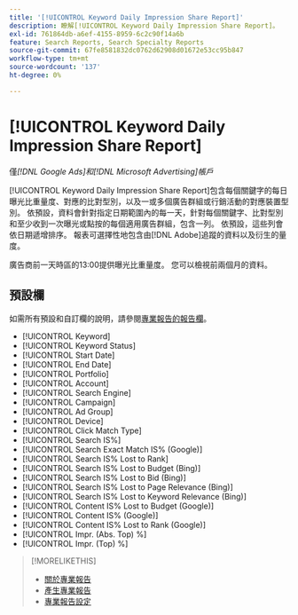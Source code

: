```yaml
---
title: '[!UICONTROL Keyword Daily Impression Share Report]'
description: 瞭解[!UICONTROL Keyword Daily Impression Share Report]。
exl-id: 761864db-a6ef-4155-8959-6c2c90f14a6b
feature: Search Reports, Search Specialty Reports
source-git-commit: 67fe8581832dc0762d62908d01672e53cc95b847
workflow-type: tm+mt
source-wordcount: '137'
ht-degree: 0%

---
```


# [!UICONTROL Keyword Daily Impression Share Report]

僅&#x200B;*[!DNL Google Ads]和[!DNL Microsoft Advertising]帳戶*

[!UICONTROL Keyword Daily Impression Share Report]包含每個關鍵字的每日曝光比重量度、對應的比對型別，以及一或多個廣告群組或行銷活動的對應裝置型別。 依預設，資料會針對指定日期範圍內的每一天，針對每個關鍵字、比對型別和至少收到一次曝光或點按的每個適用廣告群組，包含一列。 依預設，這些列會依日期遞增排序。 報表可選擇性地包含由[!DNL Adobe]追蹤的資料以及衍生的量度。

廣告商前一天時區的13:00提供曝光比重量度。 您可以檢視前兩個月的資料。

## 預設欄

如需所有預設和自訂欄的說明，請參閱[專業報告的報告欄](specialty-report-columns.md)。

* [!UICONTROL Keyword]
* [!UICONTROL Keyword Status]
* [!UICONTROL Start Date]
* [!UICONTROL End Date]
* [!UICONTROL Portfolio]
* [!UICONTROL Account]
* [!UICONTROL Search Engine]
* [!UICONTROL Campaign]
* [!UICONTROL Ad Group]
* [!UICONTROL Device]
* [!UICONTROL Click Match Type]
* [!UICONTROL Search IS%]
* [!UICONTROL Search Exact Match IS% (Google)]
* [!UICONTROL Search IS% Lost to Rank]
* [!UICONTROL Search IS% Lost to Budget (Bing)]
* [!UICONTROL Search IS% Lost to Bid (Bing)]
* [!UICONTROL Search IS% Lost to Page Relevance (Bing)]
* [!UICONTROL Search IS% Lost to Keyword Relevance (Bing)]
* [!UICONTROL Content IS% Lost to Budget (Google)]
* [!UICONTROL Content IS% (Google)]
* [!UICONTROL Content IS% Lost to Rank (Google)]
* [!UICONTROL Impr. (Abs. Top) %]
* [!UICONTROL Impr. (Top) %]

>[!MORELIKETHIS]
>
>* [關於專業報告](specialty-report-about.md)
>* [產生專業報告](specialty-report-generate.md)
>* [專業報告設定](specialty-report-settings.md)
